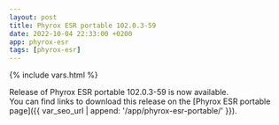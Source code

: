 ```yaml
---
layout: post
title: Phyrox ESR portable 102.0.3-59
date: 2022-10-04 22:33:00 +0200
app: phyrox-esr
tags: [phyrox-esr]
---
```

{% include vars.html %}

Release of Phyrox ESR portable 102.0.3-59 is now available.<br />
You can find links to download this release on the [Phyrox ESR portable page]({{ var_seo_url | append: '/app/phyrox-esr-portable/' }}).
